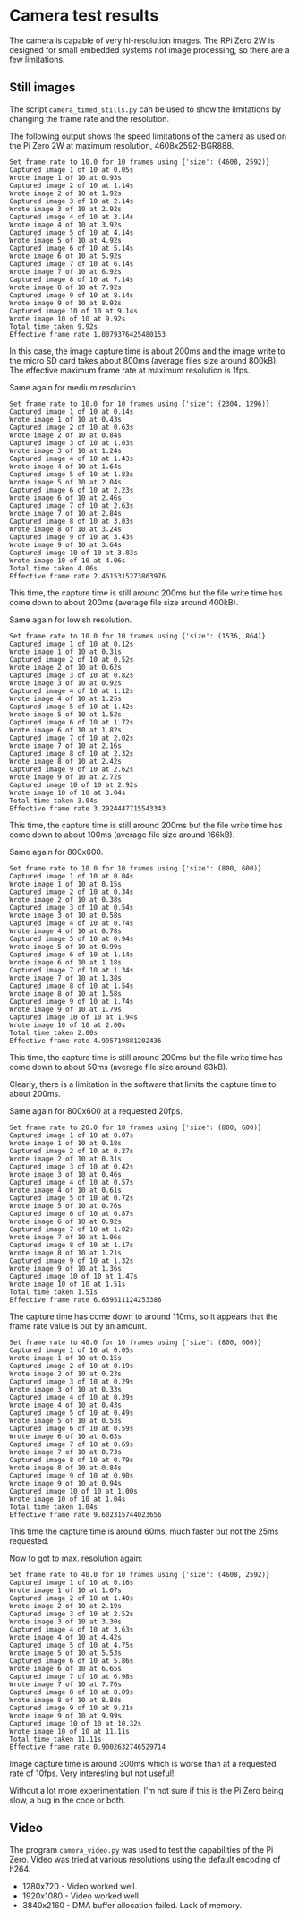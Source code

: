# Camera test results

The camera is capable of very hi-resolution images.  The RPi Zero 2W is designed for small embedded systems not image processing, so there are a few limitations.

## Still images

The script `camera_timed_stills.py` can be used to show the limitations by changing the frame rate and the resolution.

The following output shows the speed limitations of the camera as used on the Pi Zero 2W at maximum resolution, 4608x2592-BGR888.

```text
Set frame rate to 10.0 for 10 frames using {'size': (4608, 2592)}
Captured image 1 of 10 at 0.05s
Wrote image 1 of 10 at 0.93s
Captured image 2 of 10 at 1.14s
Wrote image 2 of 10 at 1.92s
Captured image 3 of 10 at 2.14s
Wrote image 3 of 10 at 2.92s
Captured image 4 of 10 at 3.14s
Wrote image 4 of 10 at 3.92s
Captured image 5 of 10 at 4.14s
Wrote image 5 of 10 at 4.92s
Captured image 6 of 10 at 5.14s
Wrote image 6 of 10 at 5.92s
Captured image 7 of 10 at 6.14s
Wrote image 7 of 10 at 6.92s
Captured image 8 of 10 at 7.14s
Wrote image 8 of 10 at 7.92s
Captured image 9 of 10 at 8.14s
Wrote image 9 of 10 at 8.92s
Captured image 10 of 10 at 9.14s
Wrote image 10 of 10 at 9.92s
Total time taken 9.92s
Effective frame rate 1.0079376425480153
```

In this case, the image capture time is about 200ms and the image write to the micro SD card takes about 800ms (average files size around 800kB). The effective maximum frame rate at maximum resolution is 1fps.

Same again for medium resolution.

```text
Set frame rate to 10.0 for 10 frames using {'size': (2304, 1296)}
Captured image 1 of 10 at 0.14s
Wrote image 1 of 10 at 0.43s
Captured image 2 of 10 at 0.63s
Wrote image 2 of 10 at 0.84s
Captured image 3 of 10 at 1.03s
Wrote image 3 of 10 at 1.24s
Captured image 4 of 10 at 1.43s
Wrote image 4 of 10 at 1.64s
Captured image 5 of 10 at 1.83s
Wrote image 5 of 10 at 2.04s
Captured image 6 of 10 at 2.23s
Wrote image 6 of 10 at 2.46s
Captured image 7 of 10 at 2.63s
Wrote image 7 of 10 at 2.84s
Captured image 8 of 10 at 3.03s
Wrote image 8 of 10 at 3.24s
Captured image 9 of 10 at 3.43s
Wrote image 9 of 10 at 3.64s
Captured image 10 of 10 at 3.83s
Wrote image 10 of 10 at 4.06s
Total time taken 4.06s
Effective frame rate 2.4615315273863976
```

This time, the capture time is still around 200ms but the file write time has come down to about 200ms (average file size around 400kB).

Same again for lowish resolution.

```text
Set frame rate to 10.0 for 10 frames using {'size': (1536, 864)}
Captured image 1 of 10 at 0.12s
Wrote image 1 of 10 at 0.31s
Captured image 2 of 10 at 0.52s
Wrote image 2 of 10 at 0.62s
Captured image 3 of 10 at 0.82s
Wrote image 3 of 10 at 0.92s
Captured image 4 of 10 at 1.12s
Wrote image 4 of 10 at 1.25s
Captured image 5 of 10 at 1.42s
Wrote image 5 of 10 at 1.52s
Captured image 6 of 10 at 1.72s
Wrote image 6 of 10 at 1.82s
Captured image 7 of 10 at 2.02s
Wrote image 7 of 10 at 2.16s
Captured image 8 of 10 at 2.32s
Wrote image 8 of 10 at 2.42s
Captured image 9 of 10 at 2.62s
Wrote image 9 of 10 at 2.72s
Captured image 10 of 10 at 2.92s
Wrote image 10 of 10 at 3.04s
Total time taken 3.04s
Effective frame rate 3.2924447715543343
```

This time, the capture time is still around 200ms but the file write time has come down to about 100ms (average file size around 166kB).

Same again for 800x600.

```text
Set frame rate to 10.0 for 10 frames using {'size': (800, 600)}
Captured image 1 of 10 at 0.04s
Wrote image 1 of 10 at 0.15s
Captured image 2 of 10 at 0.34s
Wrote image 2 of 10 at 0.38s
Captured image 3 of 10 at 0.54s
Wrote image 3 of 10 at 0.58s
Captured image 4 of 10 at 0.74s
Wrote image 4 of 10 at 0.78s
Captured image 5 of 10 at 0.94s
Wrote image 5 of 10 at 0.99s
Captured image 6 of 10 at 1.14s
Wrote image 6 of 10 at 1.18s
Captured image 7 of 10 at 1.34s
Wrote image 7 of 10 at 1.38s
Captured image 8 of 10 at 1.54s
Wrote image 8 of 10 at 1.58s
Captured image 9 of 10 at 1.74s
Wrote image 9 of 10 at 1.79s
Captured image 10 of 10 at 1.94s
Wrote image 10 of 10 at 2.00s
Total time taken 2.00s
Effective frame rate 4.995719881202436
```

This time, the capture time is still around 200ms but the file write time has come down to about 50ms (average file size around 63kB).

Clearly, there is a limitation in the software that limits the capture time to about 200ms.

Same again for 800x600 at a requested 20fps.

```text
Set frame rate to 20.0 for 10 frames using {'size': (800, 600)}
Captured image 1 of 10 at 0.07s
Wrote image 1 of 10 at 0.18s
Captured image 2 of 10 at 0.27s
Wrote image 2 of 10 at 0.31s
Captured image 3 of 10 at 0.42s
Wrote image 3 of 10 at 0.46s
Captured image 4 of 10 at 0.57s
Wrote image 4 of 10 at 0.61s
Captured image 5 of 10 at 0.72s
Wrote image 5 of 10 at 0.76s
Captured image 6 of 10 at 0.87s
Wrote image 6 of 10 at 0.92s
Captured image 7 of 10 at 1.02s
Wrote image 7 of 10 at 1.06s
Captured image 8 of 10 at 1.17s
Wrote image 8 of 10 at 1.21s
Captured image 9 of 10 at 1.32s
Wrote image 9 of 10 at 1.36s
Captured image 10 of 10 at 1.47s
Wrote image 10 of 10 at 1.51s
Total time taken 1.51s
Effective frame rate 6.639511124253386
```

The capture time has come down to around 110ms, so it appears that the frame rate value is out by an amount.

```text
Set frame rate to 40.0 for 10 frames using {'size': (800, 600)}
Captured image 1 of 10 at 0.05s
Wrote image 1 of 10 at 0.15s
Captured image 2 of 10 at 0.19s
Wrote image 2 of 10 at 0.23s
Captured image 3 of 10 at 0.29s
Wrote image 3 of 10 at 0.33s
Captured image 4 of 10 at 0.39s
Wrote image 4 of 10 at 0.43s
Captured image 5 of 10 at 0.49s
Wrote image 5 of 10 at 0.53s
Captured image 6 of 10 at 0.59s
Wrote image 6 of 10 at 0.63s
Captured image 7 of 10 at 0.69s
Wrote image 7 of 10 at 0.73s
Captured image 8 of 10 at 0.79s
Wrote image 8 of 10 at 0.84s
Captured image 9 of 10 at 0.90s
Wrote image 9 of 10 at 0.94s
Captured image 10 of 10 at 1.00s
Wrote image 10 of 10 at 1.04s
Total time taken 1.04s
Effective frame rate 9.602315744023656
```

This time the capture time is around 60ms, much faster but not the 25ms requested.

Now to got to max. resolution again:

```text
Set frame rate to 40.0 for 10 frames using {'size': (4608, 2592)}
Captured image 1 of 10 at 0.16s
Wrote image 1 of 10 at 1.07s
Captured image 2 of 10 at 1.40s
Wrote image 2 of 10 at 2.19s
Captured image 3 of 10 at 2.52s
Wrote image 3 of 10 at 3.30s
Captured image 4 of 10 at 3.63s
Wrote image 4 of 10 at 4.42s
Captured image 5 of 10 at 4.75s
Wrote image 5 of 10 at 5.53s
Captured image 6 of 10 at 5.86s
Wrote image 6 of 10 at 6.65s
Captured image 7 of 10 at 6.98s
Wrote image 7 of 10 at 7.76s
Captured image 8 of 10 at 8.09s
Wrote image 8 of 10 at 8.88s
Captured image 9 of 10 at 9.21s
Wrote image 9 of 10 at 9.99s
Captured image 10 of 10 at 10.32s
Wrote image 10 of 10 at 11.11s
Total time taken 11.11s
Effective frame rate 0.9002632746529714
```

Image capture time is around 300ms which is worse than at a requested rate of 10fps.  Very interesting but not useful!

Without a lot more experimentation, I'm not sure if this is the Pi Zero being slow, a bug in the code or both.

## Video

The program `camera_video.py` was used to test the capabilities of the Pi Zero.  Video was tried at various resolutions using the default encoding of h264.

* 1280x720 - Video worked well.
* 1920x1080 - Video worked well.
* 3840x2160 - DMA buffer allocation failed.  Lack of memory.
